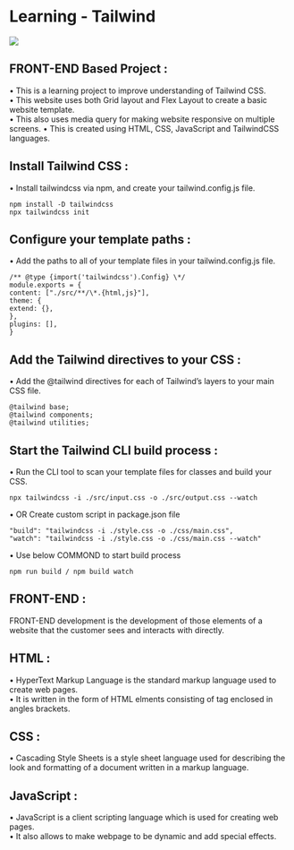 # Learning - Tailwind

<a href="https://sumitrohilla.github.io/Learning-Tailwind/"><img src="https://img.shields.io/badge/-Website%20Link-4285F4?style=for-the-badge&logo=Google-Chrome&logoColor=white"/></a>

## FRONT-END Based Project :

• This is a learning project to improve understanding of Tailwind CSS.\
• This website uses both Grid layout and Flex Layout to create a basic website template. \
• This also uses media query for making website responsive on multiple screens.
• This is created using HTML, CSS, JavaScript and TailwindCSS languages.

## Install Tailwind CSS :

• Install tailwindcss via npm, and create your tailwind.config.js file.

```
npm install -D tailwindcss
npx tailwindcss init
```

## Configure your template paths :

• Add the paths to all of your template files in your tailwind.config.js file.

```
/** @type {import('tailwindcss').Config} \*/
module.exports = {
content: ["./src/**/\*.{html,js}"],
theme: {
extend: {},
},
plugins: [],
}
```

## Add the Tailwind directives to your CSS :

• Add the @tailwind directives for each of Tailwind’s layers to your main CSS file.

```
@tailwind base;
@tailwind components;
@tailwind utilities;
```

## Start the Tailwind CLI build process :

• Run the CLI tool to scan your template files for classes and build your CSS.

```
npx tailwindcss -i ./src/input.css -o ./src/output.css --watch
```

• OR Create custom script in package.json file

```
"build": "tailwindcss -i ./style.css -o ./css/main.css",
"watch": "tailwindcss -i ./style.css -o ./css/main.css --watch"
```

• Use below COMMOND to start build process

```
npm run build / npm build watch
```

## FRONT-END :

FRONT-END development is the development of those elements of a website that the customer sees and interacts with directly.

## HTML :

• HyperText Markup Language is the standard markup language used to create web pages.\
• It is written in the form of HTML elments consisting of tag enclosed in angles brackets.

## CSS :

• Cascading Style Sheets is a style sheet language used for describing the look and formatting of a document written in a markup language.

## JavaScript :

• JavaScript is a client scripting language which is used for creating web pages.\
• It also allows to make webpage to be dynamic and add special effects.
